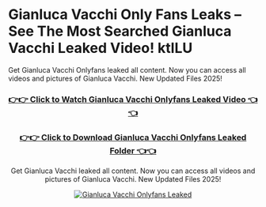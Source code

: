 # Gianluca Vacchi Only Fans Leaks – See The Most Searched Gianluca Vacchi Leaked Video! ktlLU

Get Gianluca Vacchi Onlyfans leaked all content. Now you can access all videos and pictures of Gianluca Vacchi. New Updated Files 2025!  
<div align="center">
  
### [👉👉 Click to Watch Gianluca Vacchi Onlyfans Leaked Video 👈👈](https://links2leaks.com?utm_source=gianlucavacchi&utm_medium=gitshort)  
### [👉👉 Click to Download Gianluca Vacchi Onlyfans Leaked Folder 👈👈](https://links2leaks.com?utm_source=gianlucavacchi&utm_medium=gitshort)  

Get Gianluca Vacchi leaked all content. Now you can access all videos and pictures of Gianluca Vacchi. New Updated Files 2025!  

[![Gianluca Vacchi Onlyfans Leaked](https://i.ibb.co/93hzkbrt/l2l.gif)](https://links2leaks.com?utm_source=gianlucavacchi&utm_medium=gitshort)  

</div>

